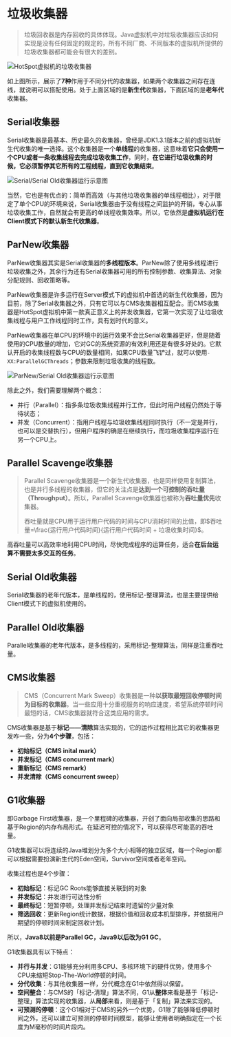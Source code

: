 # 垃圾收集器

> 垃圾回收器是内存回收的具体体现。Java虚拟机中对垃圾收集器应该如何实现是没有任何固定的规定的，所有不同厂商、不同版本的虚拟机所提供的垃圾收集器都可能会有很大的差别。

![HotSpot虚拟机的垃圾收集器](https://i.loli.net/2021/01/07/aDxytVcrLp3mb45.png)

如上图所示，展示了**7种**作用于不同分代的收集器，如果两个收集器之间存在连线，就说明可以搭配使用。处于上面区域的是**新生代**收集器，下面区域的是**老年代**收集器。

## Serial收集器

Serial收集器是最基本、历史最久的收集器，曾经是JDK1.3.1版本之前的虚拟机新生代收集的唯一选择。这个收集器是一个**单线程**的收集器，这意味着**它只会使用一个CPU或者一条收集线程去完成垃圾收集工作**，同时，**在它进行垃圾收集的时候，它必须暂停其它所有的工程线程，直到它收集结束**。

![Serial/Serial Old收集器运行示意图](https://i.loli.net/2021/01/07/w3ED8n6UOHmRvz4.png)

当然，它也是有优点的：简单而高效（与其他垃圾收集器的单线程相比），对于限定了单个CPU的环境来说，Serial收集器由于没有线程之间监护的开销，专心从事垃圾收集工作，自然就会有更高的单线程收集效率。所以，它依然是**虚拟机运行在Client模式下的默认新生代收集器**。

## ParNew收集器

ParNew收集器其实是Serial收集器的**多线程版本**。ParNew除了使用多线程进行垃圾收集之外，其余行为还有Serial收集器可用的所有控制参数、收集算法、对象分配规则、回收策略等。

ParNew收集器是许多运行在Server模式下的虚拟机中首选的新生代收集器，因为目前，除了Serial收集器之外，只有它可以与CMS收集器相互配合。而CMS收集器是HotSpot虚拟机中第一款真正意义上的并发收集器，它第一次实现了让垃圾收集线程与用户工作线程同时工作，具有划时代的意义。

ParNew收集器在单CPU的环境中的运行效果不会比Serial收集器更好，但是随着使用的CPU数量的增加，它对GC的系统资源的有效利用还是有很多好处的。它默认开启的收集线程数与CPU的数量相同，如果CPU数量飞铲过，就可以使用`-XX:ParallelGCThreads`；参数来限制垃圾收集的线程数。

![ParNew/Serial Old收集器运行示意图](https://i.loli.net/2021/01/07/Ltmbg1spWojvnAX.png)

除此之外，我们需要理解两个概念：

* 并行（Parallel）：指多条垃圾收集线程并行工作，但此时用户线程仍然处于等待状态；
* 并发（Concurrent）：指用户线程与垃圾收集线程同时执行（不一定是并行，也可以是交替执行），但用户程序的确是在继续执行，而垃圾收集程序运行在另一个CPU上。

## Parallel Scavenge收集器

> Parallel Scavenge收集器是一个新生代收集器，也是同样使用复制算法，也是并行多线程的收集器，但它的关注点是**达到一个可控制的吞吐量（Throughput）**。所以，Parallel Scavenge收集器也被称为**吞吐量优先**收集器。
>
> 吞吐量就是CPU用于运行用户代码的时间与CPU消耗时间的比值，即$吞吐量=\frac{运行用户代码时间}{运行用户代码时间 + 垃圾收集时间}$。

高吞吐量可以高效率地利用CPU时间，尽快完成程序的运算任务，适合**在后台运算不需要太多交互的任务**。

## Serial Old收集器

Serial收集器的老年代版本，是单线程的，使用标记-整理算法，也是主要提供给Client模式下的虚拟机使用的。

## Parallel Old收集器

Parallel收集器的老年代版本，是多线程的，采用标记-整理算法，同样是注重吞吐量。

## CMS收集器

> CMS（Concurrent Mark Sweep）收集器是一种**以获取最短回收停顿时间为目标的收集器**。当一些应用十分重视服务的响应速度，希望系统停顿时间最短的话，CMS收集器就符合这类应用的需求。

CMS收集器是基于**标记——清除**算法实现的，它的运作过程相比其它的收集器更发咋一些，分为**4个步骤**，包括：

* **初始标记（CMS inital mark）**
* **并发标记（CMS concurrent mark）**
* **重新标记（CMS remark）**
* **并发清除（CMS concurrent sweep）**

## G1收集器

即Garbage First收集器，是一个里程碑的收集器，开创了面向局部收集的思路和基于Region的内存布局形式。在延迟可控的情况下，可以获得尽可能高的吞吐量。

G1收集器可以将连续的Java堆划分为多个大小相等的独立区域，每一个Region都可以根据需要扮演新生代的Eden空间，Survivor空间或者老年空间。

收集过程也是4个步骤：

* **初始标记**：标记GC Roots能够直接关联到的对象
* **并发标记**：并发进行可达性分析
* **最终标记**：短暂停顿，处理并发标记结束时遗留的少量对象
* **筛选回收**：更新Region统计数据，根据价值和回收成本机型排序，并依据用户期望的停顿时间来制定回收计划。

所以，**Java8以前是Parallel GC，Java9以后改为G1 GC**。

G1收集器具有以下特点：

* **并行与并发**：G1能够充分利用多CPU、多核环境下的硬件优势，使用多个CPU来缩短Stop-The-World停顿的时间。
* **分代收集**：与其他收集器一样，分代概念在G1中依然得以保留。
* **空间整合**：与CMS的「标记-清理」算法不同，G1从**整体**来看是基于「标记-整理」算法实现的收集器，从**局部**来看，则是基于「复制」算法来实现的。
* **可预测的停顿**：这个G1相对于CMS的另外一个优势，G1除了能够降低停顿时间之外，还可以建立可预测的停顿时间模型，能够让使用者明确指定在一个长度为M毫秒的时间片段内。